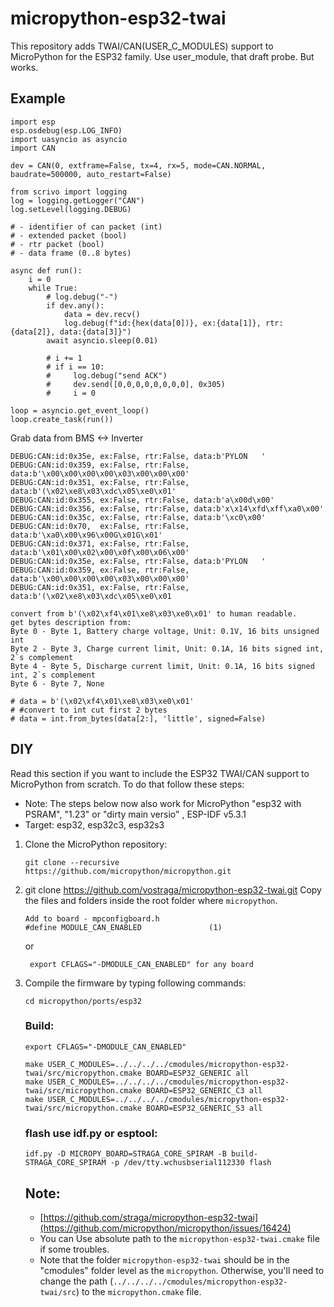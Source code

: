 # micropython-esp32-twai

This repository adds TWAI/CAN(USER_C_MODULES) support to MicroPython for the ESP32 family.
Use user_module, that draft probe. But works.


## Example

```
import esp
esp.osdebug(esp.LOG_INFO)
import uasyncio as asyncio
import CAN

dev = CAN(0, extframe=False, tx=4, rx=5, mode=CAN.NORMAL, baudrate=500000, auto_restart=False)

from scrivo import logging
log = logging.getLogger("CAN")
log.setLevel(logging.DEBUG)

# - identifier of can packet (int)
# - extended packet (bool)
# - rtr packet (bool)
# - data frame (0..8 bytes)

async def run():
    i = 0
    while True:
        # log.debug("-")
        if dev.any():
            data = dev.recv()
            log.debug(f"id:{hex(data[0])}, ex:{data[1]}, rtr:{data[2]}, data:{data[3]}")
        await asyncio.sleep(0.01)

        # i += 1
        # if i == 10:
        #     log.debug("send ACK")
        #     dev.send([0,0,0,0,0,0,0,0], 0x305)
        #     i = 0

loop = asyncio.get_event_loop()
loop.create_task(run())
```

Grab data from BMS <-> Inverter
```
DEBUG:CAN:id:0x35e, ex:False, rtr:False, data:b'PYLON   '
DEBUG:CAN:id:0x359, ex:False, rtr:False, data:b'\x00\x00\x00\x00\x03\x00\x00\x00'
DEBUG:CAN:id:0x351, ex:False, rtr:False, data:b'(\x02\xe8\x03\xdc\x05\xe0\x01'
DEBUG:CAN:id:0x355, ex:False, rtr:False, data:b'a\x00d\x00'
DEBUG:CAN:id:0x356, ex:False, rtr:False, data:b'x\x14\xfd\xff\xa0\x00'
DEBUG:CAN:id:0x35c, ex:False, rtr:False, data:b'\xc0\x00'
DEBUG:CAN:id:0x70,  ex:False, rtr:False, data:b'\xa0\x00\x96\x00G\x01G\x01'
DEBUG:CAN:id:0x371, ex:False, rtr:False, data:b'\x01\x00\x02\x00\x0f\x00\x06\x00'
DEBUG:CAN:id:0x35e, ex:False, rtr:False, data:b'PYLON   '
DEBUG:CAN:id:0x359, ex:False, rtr:False, data:b'\x00\x00\x00\x00\x03\x00\x00\x00'
DEBUG:CAN:id:0x351, ex:False, rtr:False, data:b'(\x02\xe8\x03\xdc\x05\xe0\x01
```


```
convert from b'(\x02\xf4\x01\xe8\x03\xe0\x01' to human readable.
get bytes description from:
Byte 0 - Byte 1, Battery charge voltage, Unit: 0.1V, 16 bits unsigned int
Byte 2 - Byte 3, Charge current limit, Unit: 0.1A, 16 bits signed int, 2`s complement
Byte 4 - Byte 5, Discharge current limit, Unit: 0.1A, 16 bits signed int, 2`s complement
Byte 6 - Byte 7, None

# data = b'(\x02\xf4\x01\xe8\x03\xe0\x01'
# #convert to int cut first 2 bytes
# data = int.from_bytes(data[2:], 'little', signed=False)

```





## DIY

Read this section if you want to include the ESP32 TWAI/CAN support to MicroPython from scratch. To do that follow these steps:
  
- Note: The steps below now also work for MicroPython "esp32 with PSRAM", "1.23" or "dirty main versio" , ESP-IDF v5.3.1
- Target: esp32, esp32c3, esp32s3

1. Clone the MicroPython repository:
    ```
    git clone --recursive https://github.com/micropython/micropython.git
    ```
  
2. git clone  https://github.com/vostraga/micropython-esp32-twai.git
    Copy the files and folders inside the root folder where `micropython`.

    ```
    Add to board - mpconfigboard.h
    #define MODULE_CAN_ENABLED               (1)
    ```
    or 
    ```
     export CFLAGS="-DMODULE_CAN_ENABLED" for any board
     ```

3. Compile the firmware by typing following commands:
    ```
    cd micropython/ports/esp32
    ```


    ### Build:
    ```
    export CFLAGS="-DMODULE_CAN_ENABLED"

    make USER_C_MODULES=../../../../cmodules/micropython-esp32-twai/src/micropython.cmake BOARD=ESP32_GENERIC all
    make USER_C_MODULES=../../../../cmodules/micropython-esp32-twai/src/micropython.cmake BOARD=ESP32_GENERIC_C3 all
    make USER_C_MODULES=../../../../cmodules/micropython-esp32-twai/src/micropython.cmake BOARD=ESP32_GENERIC_S3 all
    ```

    ### flash use idf.py or esptool:
    ```
    idf.py -D MICROPY_BOARD=STRAGA_CORE_SPIRAM -B build-STRAGA_CORE_SPIRAM -p /dev/tty.wchusbserial112330 flash
    
    ```

    ## Note: 

    * [https://github.com/straga/micropython-esp32-twai](https://github.com/micropython/micropython/issues/16424)
    * You can Use absolute path to the `micropython-esp32-twai.cmake` file if some troubles.
    * Note that the folder `micropython-esp32-twai` should be in the "cmodules" folder level as the `micropython`. Otherwise, you'll need to change the path (`../../../../cmodules/micropython-esp32-twai/src`) to the `micropython.cmake` file.





